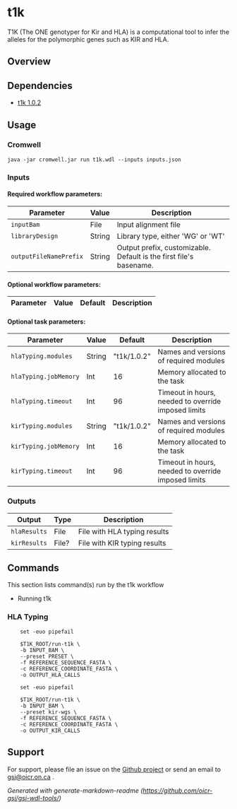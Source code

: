 # t1k

T1K (The ONE genotyper for Kir and HLA) is a computational tool to infer the alleles for the polymorphic genes such as KIR and HLA.

## Overview

## Dependencies

* [t1k 1.0.2](https://github.com/mourisl/T1K)


## Usage

### Cromwell
```
java -jar cromwell.jar run t1k.wdl --inputs inputs.json
```

### Inputs

#### Required workflow parameters:
Parameter|Value|Description
---|---|---
`inputBam`|File|Input alignment file
`libraryDesign`|String|Library type, either 'WG' or 'WT'
`outputFileNamePrefix`|String|Output prefix, customizable. Default is the first file's basename.


#### Optional workflow parameters:
Parameter|Value|Default|Description
---|---|---|---


#### Optional task parameters:
Parameter|Value|Default|Description
---|---|---|---
`hlaTyping.modules`|String|"t1k/1.0.2"|Names and versions of required modules
`hlaTyping.jobMemory`|Int|16|Memory allocated to the task
`hlaTyping.timeout`|Int|96|Timeout in hours, needed to override imposed limits
`kirTyping.modules`|String|"t1k/1.0.2"|Names and versions of required modules
`kirTyping.jobMemory`|Int|16|Memory allocated to the task
`kirTyping.timeout`|Int|96|Timeout in hours, needed to override imposed limits


### Outputs

Output | Type | Description
---|---|---
`hlaResults`|File|File with HLA typing results
`kirResults`|File?|File with KIR typing results


## Commands
 This section lists command(s) run by the t1k workflow
 
 * Running t1k
 
 ### HLA Typing 
 
 ```
     set -euo pipefail
 
     $T1K_ROOT/run-t1k \
     -b INPUT_BAM \
     --preset PRESET \
     -f REFERENCE_SEQUENCE_FASTA \
     -c REFERENCE_COORDINATE_FASTA \
     -o OUTPUT_HLA_CALLS
   ```
 ```
     set -euo pipefail
 
     $T1K_ROOT/run-t1k \
     -b INPUT_BAM \
     --preset kir-wgs \
     -f REFERENCE_SEQUENCE_FASTA \
     -c REFERENCE_COORDINATE_FASTA \
     -o OUTPUT_KIR_CALLS
   ```

 ## Support

For support, please file an issue on the [Github project](https://github.com/oicr-gsi) or send an email to gsi@oicr.on.ca .

_Generated with generate-markdown-readme (https://github.com/oicr-gsi/gsi-wdl-tools/)_
